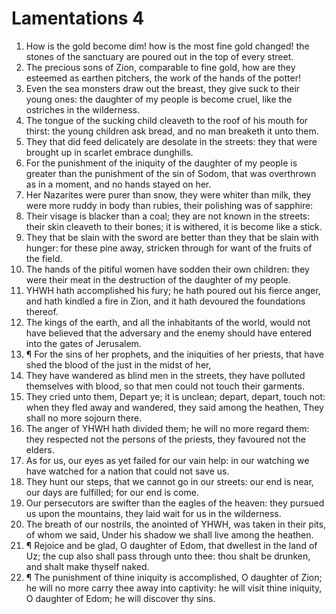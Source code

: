 ﻿# Lamentations 4
1. How is the gold become dim! how is the most fine gold changed! the stones of the sanctuary are poured out in the top of every street. 
2. The precious sons of Zion, comparable to fine gold, how are they esteemed as earthen pitchers, the work of the hands of the potter! 
3. Even the sea monsters draw out the breast, they give suck to their young ones: the daughter of my people is become cruel, like the ostriches in the wilderness. 
4. The tongue of the sucking child cleaveth to the roof of his mouth for thirst: the young children ask bread, and no man breaketh it unto them. 
5. They that did feed delicately are desolate in the streets: they that were brought up in scarlet embrace dunghills. 
6. For the punishment of the iniquity of the daughter of my people is greater than the punishment of the sin of Sodom, that was overthrown as in a moment, and no hands stayed on her. 
7. Her Nazarites were purer than snow, they were whiter than milk, they were more ruddy in body than rubies, their polishing was of sapphire: 
8. Their visage is blacker than a coal; they are not known in the streets: their skin cleaveth to their bones; it is withered, it is become like a stick. 
9. They that be slain with the sword are better than they that be slain with hunger: for these pine away, stricken through for want of the fruits of the field. 
10. The hands of the pitiful women have sodden their own children: they were their meat in the destruction of the daughter of my people. 
11. YHWH hath accomplished his fury; he hath poured out his fierce anger, and hath kindled a fire in Zion, and it hath devoured the foundations thereof. 
12. The kings of the earth, and all the inhabitants of the world, would not have believed that the adversary and the enemy should have entered into the gates of Jerusalem. 
13. ¶ For the sins of her prophets, and the iniquities of her priests, that have shed the blood of the just in the midst of her, 
14. They have wandered as blind men in the streets, they have polluted themselves with blood, so that men could not touch their garments. 
15. They cried unto them, Depart ye; it is unclean; depart, depart, touch not: when they fled away and wandered, they said among the heathen, They shall no more sojourn there. 
16. The anger of YHWH hath divided them; he will no more regard them: they respected not the persons of the priests, they favoured not the elders. 
17. As for us, our eyes as yet failed for our vain help: in our watching we have watched for a nation that could not save us. 
18. They hunt our steps, that we cannot go in our streets: our end is near, our days are fulfilled; for our end is come. 
19. Our persecutors are swifter than the eagles of the heaven: they pursued us upon the mountains, they laid wait for us in the wilderness. 
20. The breath of our nostrils, the anointed of YHWH, was taken in their pits, of whom we said, Under his shadow we shall live among the heathen. 
21. ¶ Rejoice and be glad, O daughter of Edom, that dwellest in the land of Uz; the cup also shall pass through unto thee: thou shalt be drunken, and shalt make thyself naked. 
22. ¶ The punishment of thine iniquity is accomplished, O daughter of Zion; he will no more carry thee away into captivity: he will visit thine iniquity, O daughter of Edom; he will discover thy sins. 
